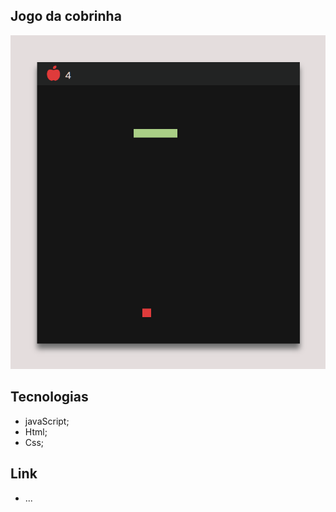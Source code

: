 ## Jogo da cobrinha

<img src="assets/print.png">

## Tecnologias

- javaScript;
- Html;
- Css;

## Link

- ...